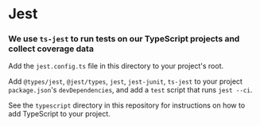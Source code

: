# Jest

### We use `ts-jest` to run tests on our TypeScript projects and collect coverage data

Add the `jest.config.ts` file in this directory to your project's root.

Add `@types/jest`, `@jest/types`, `jest`, `jest-junit`, `ts-jest` to your project `package.json`'s `devDependencies`,
and add a `test` script that runs `jest --ci`.

See the `typescript` directory in this repository for instructions on how to add TypeScript to your project.
